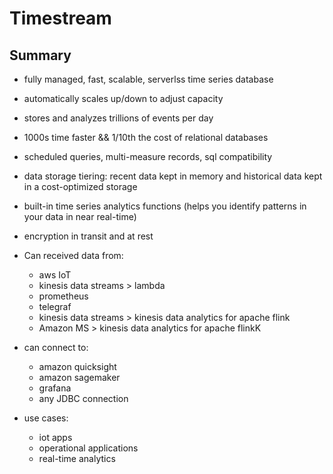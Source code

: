 # Timestream

## Summary

* fully managed, fast, scalable, serverlss time series database
* automatically scales up/down to adjust capacity
* stores and analyzes trillions of events per day
* 1000s time faster && 1/10th the cost of relational databases
* scheduled queries, multi-measure records, sql compatibility
* data storage tiering: recent data kept in memory and historical data kept in a cost-optimized storage
* built-in time series analytics functions (helps you identify patterns in your data in near real-time)
* encryption in transit and at rest
* Can received data from:
  * aws IoT
  * kinesis data streams > lambda
  * prometheus
  * telegraf
  * kinesis data streams > kinesis data analytics for apache flink
  * Amazon MS > kinesis data analytics for apache flinkK
* can connect to:
  * amazon quicksight
  * amazon sagemaker
  * grafana
  * any JDBC connection

* use cases:
  * iot apps
  * operational applications
  * real-time analytics

